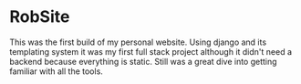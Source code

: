 # RobSite

This was the first build of my personal website. Using django and its templating system it was my first full stack project although it didn't need a backend because everything is static. Still was a great dive into getting familiar with all the tools.

